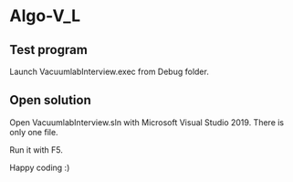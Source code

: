 # Algo-V_L

## Test program 

Launch VacuumlabInterview.exec from Debug folder.

## Open solution

Open VacuumlabInterview.sln with Microsoft Visual Studio 2019. There is only one file.

Run it with F5.

Happy coding :)
